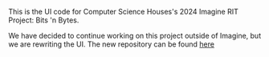 This is the UI code for Computer Science Houses's 2024 Imagine RIT Project: Bits 'n Bytes.

We have decided to continue working on this project outside of Imagine, but we are rewriting the UI. The new repository can be found [here](https://github.com/ComputerScienceHouse/bits-n-bytes-embedded)
